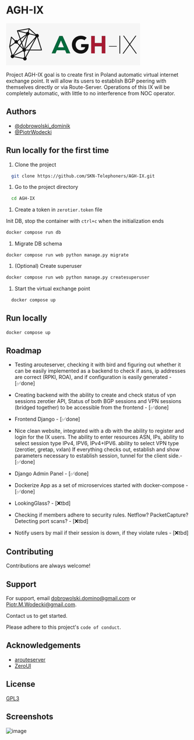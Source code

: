 # AGH-IX

![Logo](https://raw.githubusercontent.com/ddominet/METIS-cluster/master/85414462_pazzddezd_logo.png)

Project AGH-IX goal is to create first in Poland automatic virtual internet exchange point. It will allow its users to
establish BGP peering with themselves directly or via Route-Server. Operations of this IX will be completely automatic,
with little to no interference from NOC operator.

## Authors

- [@dobrowolski_dominik](https://github.com/ddominet)
- [@PiotrWodecki](https://github.com/PiotrWodecki)

## Run locally for the first time

1. Clone the project

```bash
  git clone https://github.com/SKN-Telephoners/AGH-IX.git
```

1. Go to the project directory

```bash
  cd AGH-IX
```

1. Create a token in `zerotier.token` file

Init DB, stop the container with `ctrl+c` when the initialization ends
```bash
docker compose run db
```

1. Migrate DB schema
```
docker compose run web python manage.py migrate
```

1. (Optional) Create superuser
```bash
docker compose run web python manage.py createsuperuser
```

1. Start the virtual exchange point
```bash  
  docker compose up
```

## Run locally
```bash
docker compose up
```

## Roadmap

- Testing arouteserver, checking it with bird and figuring out whether it can be easily implemented as a backend to check if asns, ip addresses are correct (RPKI, ROA), and if configuration is easily generated - [✅done]

- Creating backend with the ability to create and check status of vpn sessions zerotier API, Status of both BGP sessions and VPN sessions (bridged together) to be accessible from the frontend - [✅done]
- Frontend Django - [✅done]
- Nice clean website, integrated with a db with the ability to register and login for the IX users. The ability to enter resources ASN, IPs, ability to select session type IPv4, IPV6, IPv4+IPV6. ability to select VPN type (zerotier, gretap, vxlan) If everything checks out, establish and show parameters necessary to establish session, tunnel for the client side.- [✅done]

- Django Admin Panel - [✅done]

- Dockerize App as a set of microservices started with docker-compose - [✅done]

- LookingGlass? - [❌tbd]

- Checking if members adhere to security rules. Netflow? PacketCapture? Detecting port scans? - [❌tbd]

- Notify users by mail if their session is down, if they violate rules - [❌tbd]

## Contributing

Contributions are always welcome!

## Support

For support, email dobrowolski.domino@gmail.com or Piotr.M.Wodecki@gmail.com.

Contact us to get started.

Please adhere to this project's `code of conduct`.

## Acknowledgements

 - [arouteserver](https://github.com/pierky/arouteserver)
 - [ZeroUI](https://github.com/dec0dOS/zero-ui)

## License

[GPL3](https://www.gnu.org/licenses/gpl-3.0.txt)

## Screenshots

![image](https://user-images.githubusercontent.com/44680063/169712695-70326768-c74d-48f6-81e2-3ac5cbe06bba.png)
